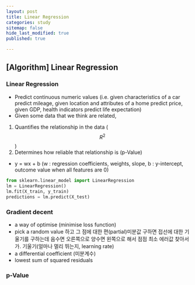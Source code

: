 ```yaml
---
layout: post
title: Linear Regression
categories: study
sitemap: false
hide_last_modified: true
published: true

---
```

## [Algorithm] Linear Regression

### Linear Regression
* Predict continuous numeric values (i.e. given characteristics of a car predict mileage, given location and attributes of a home predict price, given GDP, health indicators predict life expectation)
* Given some data that we think are related, 
1. Quantifies the relationship in the data ($${R}^2$$)
2. Determines how reliable that relationship is (p-Value)
* y = wx + b (w : regression coefficients, weights, slope, b : y-intercept, outcome value when all features are 0)

~~~python
from sklearn.linear_model import LinearRegression
lm = LinearRegression()
lm.fit(X_train, y_train)
predictions = lm.predict(X_test)
~~~

### Gradient decent
* a way of optimise (minimise loss function)
* pick a random value  하고 그 점에 대한 편(partial)미분값 구하면 접선에 대한 기울기를 구하는데 음수면 오른쪽으로 양수면 왼쪽으로 해서 점점 최소 에러값 찾아서 가. 기울기(얼마나 멀리 뛰는지, learning rate)
* a differential coefficient (미분계수)
* lowest sum of squared residuals

### p-Value
